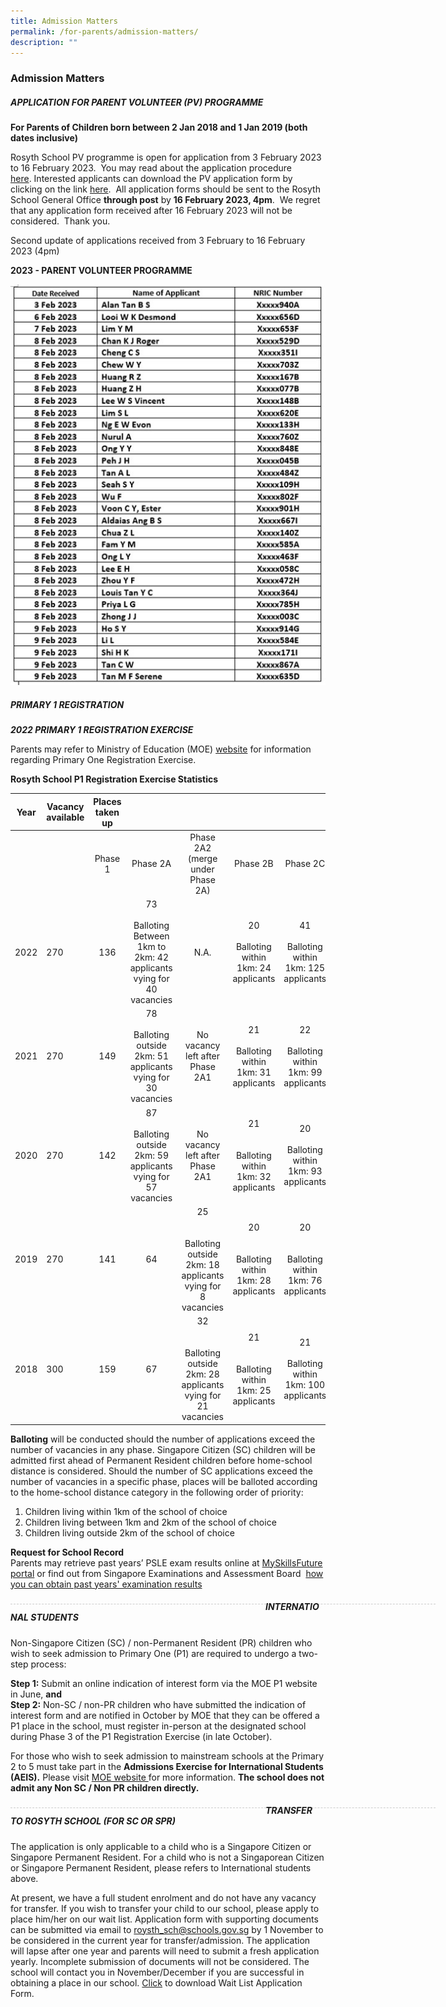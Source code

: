 ```yaml
---
title: Admission Matters
permalink: /for-parents/admission-matters/
description: ""
---
```

### Admission Matters

##### APPLICATION FOR PARENT VOLUNTEER (PV) PROGRAMME

**For Parents of Children born between 2 Jan 2018 and 1 Jan 2019 (both dates inclusive)**

Rosyth School PV programme is open for application from 3 February 2023 to 16 February 2023.  You may read about the application procedure [here](/files/2023%20PV%20application%20procedure.pdf). Interested applicants can download the PV application form by clicking on the link [here](/files/2023%20PARENT%20VOLUNTEER%20application%20form.pdf).  All application forms should be sent to the Rosyth School General Office **through post** by **16 February 2023, 4pm**.  We regret that any application form received after 16 February 2023 will not be considered.  Thank you.

Second update of applications received from 3 February to 16 February 2023 (4pm)

**2023 - PARENT VOLUNTEER PROGRAMME**

![](/images/List.jpg)

##### PRIMARY 1 REGISTRATION

***2022 PRIMARY 1 REGISTRATION EXERCISE***

Parents may refer to Ministry of Education (MOE) [website](https://www.moe.gov.sg/primary/p1-registration/registration-phases-key-dates) for information regarding Primary One Registration Exercise.  


**Rosyth School P1 Registration Exercise Statistics**

| Year | Vacancy available | Places taken up |  |  |  |  |
|---|---|:---:|:---:|:---:|:---:|:---:|
|   |   | Phase 1 | Phase 2A | Phase 2A2<br>(merge under Phase 2A) | Phase 2B | Phase 2C |
| 2022 | 270 | 136 | 73<br> <br>Balloting Between 1km to 2km: 42 applicants vying for 40 vacancies |  N.A.<br> | 20<br> <br>Balloting within 1km: 24 applicants | 41<br> <br>Balloting within 1km: 125 applicants |
| 2021 | 270 | 149 | 78<br> <br>Balloting outside 2km: 51 applicants  vying for 30 vacancies |  No<br>vacancy left after Phase 2A1 | 21<br> <br>Balloting within 1km: 31 applicants | 22<br> <br>Balloting within 1km: 99 applicants |
| 2020 | 270  |  142 |  87<br><br>Balloting outside 2km: 59 applicants vying for 57 vacancies |  No<br>vacancy left after Phase 2A1 |  21<br><br><br>Balloting within 1km: 32 applicants | 20 <br><br>Balloting within 1km: 93 applicants  |
|  2019 | 270  |  141 | 64  |  25<br><br><br>Balloting outside 2km: 18 applicants vying for 8 vacancies |  20<br><br><br>Balloting within 1km: 28 applicants |  20<br><br><br>Balloting within 1km: 76 applicants |
|  2018 | 300  | 159  | 67  |  32<br><br><br>Balloting outside 2km: 28 applicants vying for 21 vacancies |  21<br><br><br>Balloting within 1km: 25 applicants | 21 <br><br>Balloting within 1km: 100 applicants |


**Balloting** will be conducted should the number of applications exceed the number of vacancies in any phase. Singapore Citizen (SC) children will be admitted first ahead of Permanent Resident children before home-school distance is considered. Should the number of SC applications exceed the number of vacancies in a specific phase, places will be balloted according to the home-school distance category in the following order of priority: 
1)  Children living within 1km of the school of choice 
2) Children living between 1km and 2km of the school of choice 
3) Children living outside 2km of the school of choice 


**Request for School Record** <br>
Parents may retrieve past years’ PSLE exam results online at [MySkillsFuture portal](http://www.myskillsfuture.gov.sg/content/portal/en/individual/skills-passport.html) or find out from Singapore Examinations and Assessment Board  [how you can obtain past years' examination results](https://www.seab.gov.sg/home/services/statements-of-results)

<div style="line-height: 19.6px; width: 408px; float: left;"><div style="margin-top: 8px; margin-bottom: 8px; line-height: 19.6px; width: 680px; border-bottom: 1px dashed rgb(204, 204, 204); height: 1px; clear: both;"></div></div>

##### INTERNATIONAL STUDENTS

Non-Singapore Citizen (SC) / non-Permanent Resident (PR) children who wish to seek admission to Primary One (P1) are required to undergo a two-step process:

**Step 1:** Submit an online indication of interest form via the MOE P1 website in June, **and** <br>
**Step 2:** Non-SC / non-PR children who have submitted the indication of interest form and are notified in October by MOE that they can be offered a P1 place in the school, must register in-person at the designated school during Phase 3 of the P1 Registration Exercise (in late October). 

For those who wish to seek admission to mainstream schools at the Primary 2 to 5 must take part in the **Admissions Exercise for International Students (AEIS).** Please visit [MOE website ](https://www.moe.gov.sg/admissions/international-students) for more information. **The school does not admit any Non SC / Non PR children directly.**

<div style="line-height: 19.6px; width: 408px; float: left;"><div style="margin-top: 8px; margin-bottom: 8px; line-height: 19.6px; width: 680px; border-bottom: 1px dashed rgb(204, 204, 204); height: 1px; clear: both;"></div></div>

##### TRANSFER TO ROSYTH SCHOOL (FOR SC OR SPR)

The application is only applicable to a child who is a Singapore Citizen or Singapore Permanent Resident. For a child who is not a Singaporean Citizen or Singapore Permanent Resident, please refers to International students above. 

At present, we have a full student enrolment and do not have any vacancy for transfer. If you wish to transfer your child to our school, please apply to place him/her on our wait list. Application form with supporting documents can be submitted via email to [roysth_sch@schools.gov.sg](mailto:Roysth_Sch@schools.gov.sg) by 1 November to be considered in the current year for transfer/admission. The application will lapse after one year and parents will need to submit a fresh application yearly. Incomplete submission of documents will not be considered. The school will contact you in November/December if you are successful in obtaining a place in our school. [Click](/files/Wait%20List%20Application%20Form%20v3.pdf) to download Wait List Application Form.